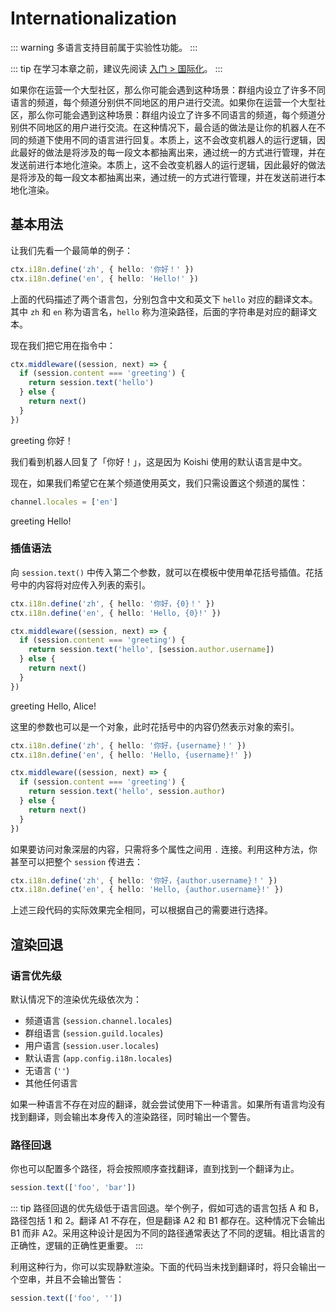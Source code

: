 # Internationalization

::: warning
多语言支持目前属于实验性功能。
:::

::: tip
在学习本章之前，建议先阅读 [入门 > 国际化](../../manual/usage/i18n.md)。
:::

如果你在运营一个大型社区，那么你可能会遇到这种场景：群组内设立了许多不同语言的频道，每个频道分别供不同地区的用户进行交流。如果你在运营一个大型社区，那么你可能会遇到这种场景：群组内设立了许多不同语言的频道，每个频道分别供不同地区的用户进行交流。在这种情况下，最合适的做法是让你的机器人在不同的频道下使用不同的语言进行回复。本质上，这不会改变机器人的运行逻辑，因此最好的做法是将涉及的每一段文本都抽离出来，通过统一的方式进行管理，并在发送前进行本地化渲染。本质上，这不会改变机器人的运行逻辑，因此最好的做法是将涉及的每一段文本都抽离出来，通过统一的方式进行管理，并在发送前进行本地化渲染。

## 基本用法

让我们先看一个最简单的例子：

```ts
ctx.i18n.define('zh', { hello: '你好！' })
ctx.i18n.define('en', { hello: 'Hello!' })
```

上面的代码描述了两个语言包，分别包含中文和英文下 `hello` 对应的翻译文本。其中 `zh` 和 `en` 称为语言名，`hello` 称为渲染路径，后面的字符串是对应的翻译文本。

现在我们把它用在指令中：

```ts
ctx.middleware((session, next) => {
  if (session.content === 'greeting') {
    return session.text('hello')
  } else {
    return next()
  }
})
```

<chat-panel>
<chat-message nickname="Alice">greeting</chat-message>
<chat-message nickname="Koishi">你好！</chat-message>
</chat-panel>

我们看到机器人回复了「你好！」，这是因为 Koishi 使用的默认语言是中文。

现在，如果我们希望它在某个频道使用英文，我们只需设置这个频道的属性：

```ts
channel.locales = ['en']
```

<chat-panel>
<chat-message nickname="Alice">greeting</chat-message>
<chat-message nickname="Koishi">Hello!</chat-message>
</chat-panel>

### 插值语法

向 `session.text()` 中传入第二个参数，就可以在模板中使用单花括号插值。花括号中的内容将对应传入列表的索引。

```ts
ctx.i18n.define('zh', { hello: '你好，{0}！' })
ctx.i18n.define('en', { hello: 'Hello, {0}!' })

ctx.middleware((session, next) => {
  if (session.content === 'greeting') {
    return session.text('hello', [session.author.username])
  } else {
    return next()
  }
})
```

<chat-panel>
<chat-message nickname="Alice">greeting</chat-message>
<chat-message nickname="Koishi">Hello, Alice!</chat-message>
</chat-panel>

这里的参数也可以是一个对象，此时花括号中的内容仍然表示对象的索引。

```ts
ctx.i18n.define('zh', { hello: '你好，{username}！' })
ctx.i18n.define('en', { hello: 'Hello, {username}!' })

ctx.middleware((session, next) => {
  if (session.content === 'greeting') {
    return session.text('hello', session.author)
  } else {
    return next()
  }
})
```

如果要访问对象深层的内容，只需将多个属性之间用 `.` 连接。利用这种方法，你甚至可以把整个 `session` 传进去：

```ts
ctx.i18n.define('zh', { hello: '你好，{author.username}！' })
ctx.i18n.define('en', { hello: 'Hello, {author.username}!' })
```

上述三段代码的实际效果完全相同，可以根据自己的需要进行选择。

## 渲染回退

### 语言优先级

默认情况下的渲染优先级依次为：

- 频道语言 (`session.channel.locales`)
- 群组语言 (`session.guild.locales`)
- 用户语言 (`session.user.locales`)
- 默认语言 (`app.config.i18n.locales`)
- 无语言 (`''`)
- 其他任何语言

如果一种语言不存在对应的翻译，就会尝试使用下一种语言。如果所有语言均没有找到翻译，则会输出本身传入的渲染路径，同时输出一个警告。

### 路径回退

你也可以配置多个路径，将会按照顺序查找翻译，直到找到一个翻译为止。

```ts
session.text(['foo', 'bar'])
```

::: tip
路径回退的优先级低于语言回退。举个例子，假如可选的语言包括 A 和 B，路径包括 1 和 2。翻译 A1 不存在，但是翻译 A2 和 B1 都存在。这种情况下会输出 B1 而非 A2。采用这种设计是因为不同的路径通常表达了不同的逻辑。相比语言的正确性，逻辑的正确性更重要。
:::

利用这种行为，你可以实现静默渲染。下面的代码当未找到翻译时，将只会输出一个空串，并且不会输出警告：

```ts
session.text(['foo', ''])
```
